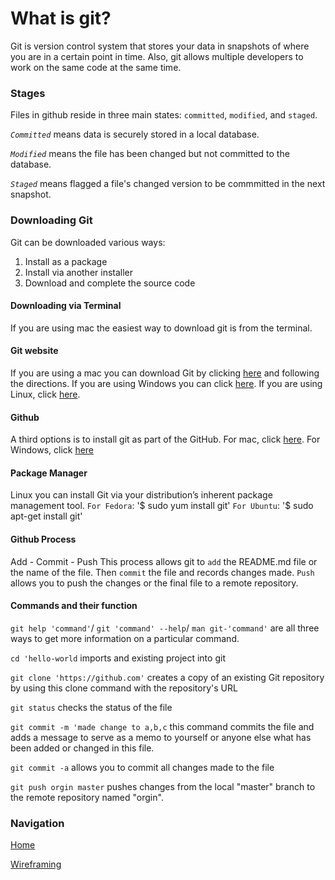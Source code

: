 # What is git?
Git is  version control system that stores your data in snapshots of where you are in a certain point in time. Also, git allows multiple developers to work on the same code at the same time. 
### Stages
Files in github reside in three main states: `committed`, `modified`, and `staged`.

*`Committed`* means data is securely stored in a local database.

*`Modified`* means the file has been changed but not committed to the database. 

*`Staged`* means flagged a file's changed version to be commmitted in the next snapshot.

### Downloading Git

Git can be downloaded various ways:

1. Install as a package
2. Install via another installer 
3. Download and complete the source code 

#### Downloading via Terminal 
If you are using mac the easiest way to download git is from the terminal.
#### Git website 
If you are using a mac you can download Git by clicking [here](http://git-scm.com/download/mac) and following the directions. If you are using Windows you can click [here](http://git-scm.com/download/win). If you are using Linux, click [here](http://git-scm.com/download/linux). 
#### Github 
A third options is to install git as part of the GitHub. For mac, click [here](http://mac.github.com/). For Windows, click [here](http://windows.github.com/)

#### Package Manager
Linux you can install Git via your distribution’s inherent package management tool.
`For Fedora`: '$ sudo yum install git'
`For Ubuntu`: '$ sudo apt-get install git'
#### Github Process 
Add - Commit - Push 
This process allows git to `add` the README.md file or the name of the file. Then `commit` the file and records changes made. `Push` allows you to push the changes or the final file to a remote repository. 
#### Commands and their function
`git help 'command'`/ `git 'command' --help`/ `man git-'command'` are all three ways to get more information on a particular command. 

`cd 'hello-world` imports and existing project into git

`git clone 'https://github.com'` creates a copy of an existing Git repository by using this clone command with the repository's URL

`git status` checks the status of the file

`git commit -m 'made change to a,b,c` this command commits the file and adds a message to serve as a memo to yourself or anyone else what has  been added or changed in this file. 

`git commit -a` allows you to commit all changes made to the file

`git push orgin master` pushes changes from the local "master" branch to the remote repository named "orgin". 




### Navigation
[Home](README.md) 

[Wireframing](class102reading4.md)